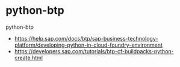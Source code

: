 # python-btp
python-btp


- https://help.sap.com/docs/btp/sap-business-technology-platform/developing-python-in-cloud-foundry-environment
- https://developers.sap.com/tutorials/btp-cf-buildpacks-python-create.html
